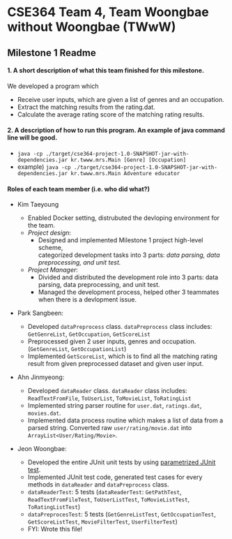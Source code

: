 # CSE364 Team 4, Team Woongbae without Woongbae (TWwW)  

## Milestone 1 Readme

#### 1. A short description of what this team finished for this milestone.
  We developed a program which
  - Receive user inputs, which are given a list of genres and an occupation.  
  - Extract the matching results from the rating.dat.   
  - Calculate the average rating score of the matching rating results.  

#### 2. A description of how to run this program. An example of java command line will be good.
  - ```java -cp ./target/cse364-project-1.0-SNAPSHOT-jar-with-dependencies.jar kr.twww.mrs.Main [Genre] [Occupation]```
  - example) ```java -cp ./target/cse364-project-1.0-SNAPSHOT-jar-with-dependencies.jar kr.twww.mrs.Main Adventure educator```

#### Roles of each team member (i.e. who did what?)

- Kim Taeyoung
  * Enabled Docker setting, distrubuted the devloping environment for the team.
  * *Project design*:
    - Designed and implemented Milestone 1 project high-level scheme,  
      categorized development tasks into 3 parts: *data parsing, data preprocessing, and unit test.*
  * *Project Manager*:
    - Divided and distributed the development role into 3 parts: data parsing, data preprocessing, and unit test.
    - Managed the development process, helped other 3 teammates when there is a devlopment issue.
  
- Park Sangbeen:  
  * Developed `dataPreprocess` class. `dataPreprocess` class includes: `GetGenreList`, `GetOccupation`, `GetScoreList`
  * Preprocessed given 2 user inputs, genres and occupation. (`GetGenreList`,  `GetOccupationList`)
  * Implemented `GetScoreList`, which is to find all the matching rating result from given preprocessed dataset and given user input.

- Ahn Jinmyeong: 
  * Developed `dataReader` class. `dataReader` class includes: `ReadTextFromFile`, `ToUserList`, `ToMovieList`, `ToRatingList`
  * Implemented string parser routine for `user.dat`, `ratings.dat`, `movies.dat`.
  * Implemented data process routine which makes a list of data from a parsed string. Converted raw `user/rating/movie.dat` into `ArrayList<User/Rating/Movie>`.

- Jeon Woongbae: 
  * Developed the entire JUnit unit tests by using [parametrized JUnit test](https://github.com/junit-team/junit4/wiki/Parameterized-tests).
  * Implemented JUnit test code, generated test cases for every methods in `dataReader` and `dataPreprocess` class.
  * `dataReaderTest`: 5 tests (`dataReaderTest`: `GetPathTest`, `ReadTextFromFileTest`, `ToUserListTest`, `ToMovieListTest`, `ToRatingListTest`)
  * `dataPreprocesTest`: 5 tests (`GetGenreListTest`, `GetOccupationTest`, `GetScoreListTest`, `MovieFilterTest`, `UserFilterTest`)
  * FYI: Wrote this file!
